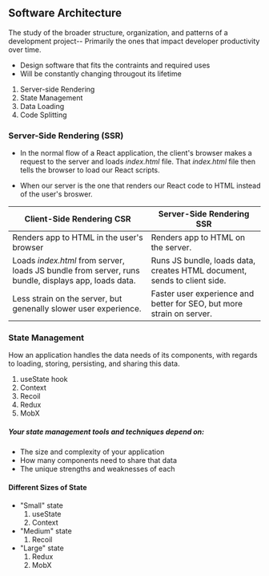 ## Software Architecture
The study of the broader structure, organization, and patterns of a development project--
Primarily the ones that impact developer productivity over time.

* Design software that fits the contraints and required uses
* Will be constantly changing througout its lifetime

1. Server-side Rendering
2. State Management
3. Data Loading
4. Code Splitting


### Server-Side Rendering (SSR)
* In the normal flow of a React application, the client's browser makes a request to the server and loads *index.html* file. That *index.html*
file then tells the browser to load our React scripts.

* When our server is the one that renders our React code to HTML instead of the user's broswer.

|                               Client-Side Rendering CSR                                             |                           Server-Side Rendering SSR                      |
|-----------------------------------------------------------------------------------------------------|--------------------------------------------------------------------------|
| Renders app to HTML in the user's browser                                                           | Renders app to HTML on the server.                                       |
| Loads *index.html* from server, loads JS bundle from server, runs bundle, displays app, loads data. | Runs JS bundle, loads data, creates HTML document, sends to client side. |
| Less strain on the server, but genenally slower user experience.                                    | Faster user experience and better for SEO, but more strain on server.    |



### State Management
How an application handles the data needs of its components, with regards to loading, storing, persisting, and sharing this data.

1. useState hook
2. Context
3. Recoil
4. Redux
5. MobX

##### Your state management tools and techniques depend on:
* The size and complexity of your application
* How many components need to share that data
* The unique strengths and weaknesses of each

#### Different Sizes of State
* "Small" state
  1. useState
  2. Context
* "Medium" state
  1. Recoil
* "Large" state
  1. Redux
  2. MobX
